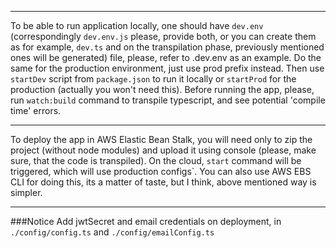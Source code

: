 ***
To be able to run application locally, one should have `dev.env` (correspondingly `dev.env.js` please, provide both, or you can create them as for example, `dev.ts` and on the transpilation phase, previously mentioned ones will be generated) file, please, refer to .dev.env as an example. Do the same
for the production environment, just use prod prefix instead. Then use `startDev` script from  `package.json` to run it locally
or `startProd` for the production (actually you won't need this). Before running the app, please, run `watch:build` command to transpile typescript, and see potential 'compile time' errors.
***
To deploy the app in AWS Elastic Bean Stalk, you will need only to zip the project (without node modules) and upload it using console (please, make sure, that the code is transpiled). On the cloud, `start` command will be triggered, which will use production configs`. You can also use AWS EBS CLI for doing this, its a matter of taste, but I think, above mentioned way is simpler.
***
###Notice
Add jwtSecret and email credentials on deployment, in `./config/config.ts` and `./config/emailConfig.ts`

